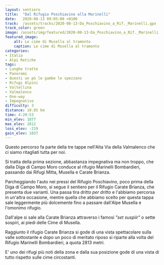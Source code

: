 ```yaml
---
layout: sentiero
title:  "Dal Rifugio Poschiavino alla Marinelli"
date:   2020-08-13 09:05:00 +0100
track:  /assets/tracks/2020-08-13-Da_Poschiavino_a_Rif._Marinelli.gpx
track_color: green
image: /assets/img/featured/2020-08-13-Da_Poschiavino_a_Rif._Marinelli.jpg
featured_image:
    alt: Le cime di Musella al tramonto
    caption: Le cime di Musella al tramonto
categories:
- Italia
- Alpi Retiche
tags:
- Lunghe tratte
- Panorami
- Questi un pò le gambe le spezzano
- Rifugi Alpini
- Valtellina
- Valmalenco
- One-way
- Impegnativo
difficulty: 3
distance: 10.85 km
time: 4:20:53
min_elev: 1877
max_elev: 2812
loss_elev: -219
gain_elev: 1037
---
```


Questo percorso fa parte della tre tappe nell'Alta Via della Valmalenco che ci siamo ritagliati tutta per noi.

Si tratta della prima sezione, abbastanza impegnativa ma non troppo, che dalla Diga di Campo Moro conduce al rifugio Marinelli Bombardieri, passando dai Rifugi Mitta, Musella e Carate Brianza.

Parcheggiando l'auto nei pressi del Rifugio Poschiavino, poco prima della Diga di Campo Moro, si segue il sentiero per il Rifugio Carate Brianza, che presenta due varianti. Una passa tira _dritto per dritto_ e l'abbiamo percorsa in un'altra occasione, mentre quella che abbiamo scelto per questa tappa sale leggermente più dolcemente fino a passare dall'Alpe Musella e l'omonimo rifugio.

Dall'alpe si sale alla Carate Brianza attraverso i famosi _"set suspìir"_ o sette sospiri, ai piedi delle Cime di Musella.

Raggiunto il rifugio Carate Brianza si gode di una vista spettacolare sulla valle sottostante e dopo un poco di meritato riposo si riparte alla volta del Rifugio Marinelli Bombardieri, a quota 2813 metri.

E' uno dei rifugi più noti della zona e dalla sua posizione gode di una vista di tutto rispetto sulle cime circostanti.
